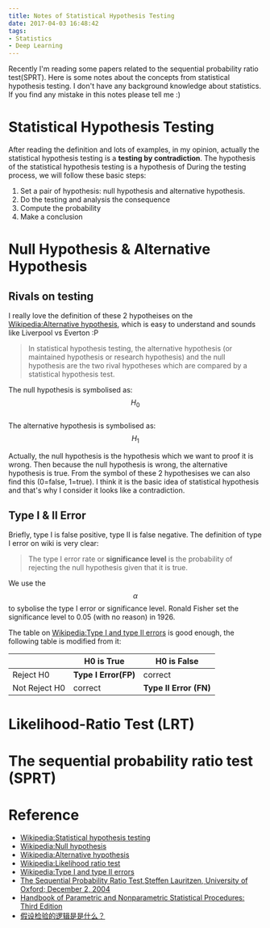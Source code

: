```yaml
---
title: Notes of Statistical Hypothesis Testing
date: 2017-04-03 16:48:42
tags:
- Statistics
- Deep Learning
---
```

Recently I'm reading some papers related to the sequential probability ratio test(SPRT). Here is some notes about the concepts from statistical hypothesis testing. 
I don't have any background knowledge about statistics. If you find any mistake in this notes please tell me :)
<!--more-->
# Statistical Hypothesis Testing
After reading the definition and lots of examples, in my opinion, actually the statistical hypothesis testing is a **testing by contradiction**. The hypothesis of the statistical hypothesis testing is a hypothesis of 
During the testing process, we will follow these basic steps:
1. Set a pair of hypothesis: null hypothesis and alternative hypothesis. 
2. Do the testing and analysis the consequence
3. Compute the probability
4. Make a conclusion

# Null Hypothesis & Alternative Hypothesis
## Rivals on testing
I really love the definition of these 2 hypotheises on the [Wikipedia:Alternative hypothesis](https://en.wikipedia.org/wiki/Alternative_hypothesis), which is easy to understand and sounds like Liverpool vs Everton :P

>In statistical hypothesis testing, the alternative hypothesis (or maintained hypothesis or research hypothesis) and the null hypothesis are the two rival hypotheses which are compared by a statistical hypothesis test.

The null hypothesis is symbolised as:  
$$ H_{0} $$  
The alternative hypothesis is symbolised as:
$$ H_{1} $$  

Actually, the null hypothesis is the hypothesis which we want to proof it is wrong. Then because the null hypothesis is wrong, the alternative hypothesis is true. From the symbol of these 2 hypothesises we can also find this (0=false, 1=true). I think it is the basic idea of statistical hypothesis and that's why I consider it looks like a contradiction. 

## Type I & II Error
Briefly, type I is false positive, type II is false negative.
The definition of type I error on wiki is very clear:
> The type I error rate or **significance level** is the probability of rejecting the null hypothesis given that it is true.

We use the $$ \alpha $$ to sybolise the type I error or significance level. Ronald Fisher set the significance level to 0.05 (with no reason) in 1926.

The table on [Wikipedia:Type I and type II errors](https://en.wikipedia.org/wiki/Type_I_and_type_II_errors) is good enough, the following table is modified from it:  

|               | H0 is True       | H0 is False        |
|---------------|------------------|--------------------|
| Reject H0     | **Type I Error(FP)** | correct            |
| Not Reject H0 | correct          | **Type II Error (FN)** |

# Likelihood-Ratio Test (LRT)


# The sequential probability ratio test (SPRT)

# Reference
- [Wikipedia:Statistical hypothesis testing](https://en.wikipedia.org/wiki/Statistical_hypothesis_testing)
- [Wikipedia:Null hypothesis](https://en.wikipedia.org/wiki/Null_hypothesis)
- [Wikipedia:Alternative hypothesis](https://en.wikipedia.org/wiki/Alternative_hypothesis)
- [Wikipedia:Likelihood ratio test](https://en.wikipedia.org/wiki/Likelihood-ratio_test)
- [Wikipedia:Type I and type II errors](https://en.wikipedia.org/wiki/Type_I_and_type_II_errors)
- [The Sequential Probability Ratio Test,Steffen Lauritzen, University of Oxford; December 2, 2004](http://www.cogsci.ucsd.edu/~ajyu/Teaching/Cogs180_sp16/Readings/sprt_slides14.pdf)
- [Handbook of Parametric and Nonparametric Statistical Procedures: Third Edition](https://books.google.co.uk/books?id=ZvDLBQAAQBAJ&pg=PA54&redir_esc=y#v=onepage&q&f=false)
- [假设检验的逻辑是是什么？](https://www.zhihu.com/question/20254932)